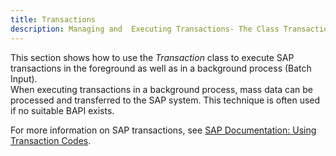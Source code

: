 ```yaml
---
title: Transactions
description: Managing and  Executing Transactions- The Class Transaction
---
```


This section shows how to use the *Transaction* class to execute SAP transactions in the foreground as well as in a background process (Batch Input).<br>
When executing transactions in a background process, mass data can be processed and transferred to the SAP system. 
This technique is often used if no suitable BAPI exists.

For more information on SAP transactions, see [SAP Documentation: Using Transaction Codes](https://help.sap.com/docs/SAP_NETWEAVER_740/b1c834a22d05483b8a75710743b5ff26/f735dd776e724195b5562592a5e88b45.html?locale=en-US).
